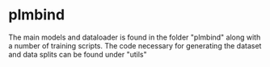 # plmbind

The main models and dataloader is found in the folder "plmbind" along with a number of training scripts. The code necessary for generating the dataset and data splits can be found under "utils"

